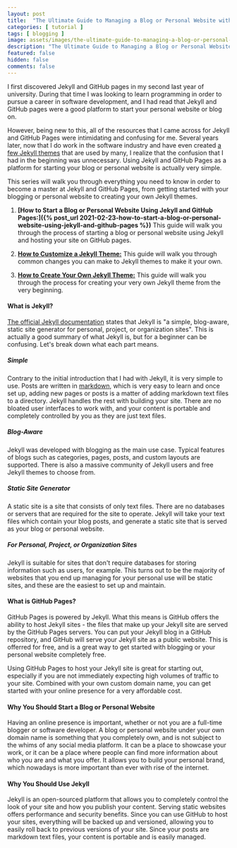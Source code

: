 ```yaml
---
layout: post
title:  "The Ultimate Guide to Managing a Blog or Personal Website with Jekyll and GitHub Pages"
categories: [ tutorial ]
tags: [ blogging ]
image: assets/images/the-ultimate-guide-to-managing-a-blog-or-personal-website-with-jekyll-and-github-pages.jpg
description: "The Ultimate Guide to Managing a Blog or Personal Website with Jekyll and GitHub Pages"
featured: false
hidden: false
comments: false
---
```


I first discovered Jekyll and GitHub pages in my second last year of university. During that time I was looking to learn programming in order to pursue a career in software development, and I had read that Jekyll and GitHub pages were a good platform to start your personal website or blog on.

However, being new to this, all of the resources that I came across for Jekyll and GitHub Pages were intimidating and confusing for me. Several years later, now that I do work in the software industry and have even created [a few Jekyll themes](https://github.com/LeNPaul) that are used by many, I realize that the confusion that I had in the beginning was unnecessary. Using Jekyll and GitHub Pages as a platform for starting your blog or personal website is actually very simple.

This series will walk you through everything you need to know in order to become a master at Jekyll and GitHub Pages, from getting started with your blogging or personal website to creating your own Jekyll themes.

1. **[How to Start a Blog or Personal Website Using Jekyll and GitHub Pages:]({% post_url 2021-02-23-how-to-start-a-blog-or-personal-website-using-jekyll-and-github-pages %})** This guide will walk you through the process of starting a blog or personal website using Jekyll and hosting your site on GitHub pages.

2. **[How to Customize a Jekyll Theme:]()** This guide will walk you through common changes you can make to Jekyll themes to make it your own.

3. **[How to Create Your Own Jekyll Theme:]()** This guide will walk you through the process for creating your very own Jekyll theme from the very beginning.

#### What is Jekyll?

[The official Jekyll documentation](https://jekyllrb.com/) states that Jekyll is "a simple, blog-aware, static site generator for personal, project, or organization sites". This is actually a good summary of what Jekyll is, but for a beginner can be confusing. Let's break down what each part means.

##### Simple

Contrary to the initial introduction that I had with Jekyll, it is very simple to use. Posts are written in [markdown](https://daringfireball.net/projects/markdown/), which is very easy to learn and once set up, adding new pages or posts is a matter of adding markdown text files to a directory. Jekyll handles the rest with building your site. There are no bloated user interfaces to work with, and your content is portable and completely controlled by you as they are just text files.

##### Blog-Aware

Jekyll was developed with blogging as the main use case. Typical features of blogs such as categories, pages, posts, and custom layouts are supported. There is also a massive community of Jekyll users and free Jekyll themes to choose from.

##### Static Site Generator

A static site is a site that consists of only text files. There are no databases or servers that are required for the site to operate. Jekyll will take your text files which contain your blog posts, and generate a static site that is served as your blog or personal website.

##### For Personal, Project, or Organization Sites

Jekyll is suitable for sites that don't require databases for storing information such as users, for example. This turns out to be the majority of websites that you end up managing for your personal use will be static sites, and these are the easiest to set up and maintain.

#### What is GitHub Pages?

GitHub Pages is powered by Jekyll. What this means is GitHub offers the ability to host Jekyll sites - the files that make up your Jekyll site are served by the GitHub Pages servers. You can put your Jekyll blog in a GitHub repository, and GitHub will serve your Jekyll site as a public website. This is offerred for free, and is a great way to get started with blogging or your personal website completely free.

Using GitHub Pages to host your Jekyll site is great for starting out, especially if you are not immediately expecting high volumes of traffic to your site. Combined with your own custom domain name, you can get started with your online presence for a very affordable cost.

#### Why You Should Start a Blog or Personal Website

Having an online presence is important, whether or not you are a full-time blogger or software developer. A blog or personal website under your own domain name is something that you completely own, and is not subject to the whims of any social media platform. It can be a place to showcase your work, or it can be a place where people can find more information about who you are and what you offer. It allows you to build your personal brand, which nowadays is more important than ever with rise of the internet.

#### Why You Should Use Jekyll

Jekyll is an open-sourced platform that allows you to completely control the look of your site and how you publish your content. Serving static websites offers performance and security benefits. Since you can use GitHub to host your sites, everything will be backed up and versioned, allowing you to easily roll back to previous versions of your site. Since your posts are markdown text files, your content is portable and is easily managed.
